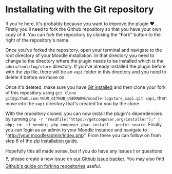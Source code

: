# Installating with the Git repository
If you're here, it's probably because you want to improve the plugin ❤️. Firstly you'll need to fork the Github repository so that you have your own copy of it. You can fork the repository by clicking the "Fork" button to the right of the repository's name.

Once you've forked the repository, open your terminal and navigate to the root directory of your Moodle installation. In that directory you need to change to the directory where the plugin needs to be installed which is the `admin/tool/log/store` directory. If you've already installed the plugin before with the zip file, there will be an `xapi` folder in this directory and you need to delete it before we move on.

Once it's deleted, make sure you have [Git installed](https://git-scm.com/) and then clone your fork of this repository using `git clone git@github.com:YOUR_GITHUB_USERNAME/moodle-logstore_xapi.git xapi`, then move into the `xapi` directory that's created for you by the clone.

With the repository cloned, you can now install the plugin's dependencies by running `php -r "readfile('https://getcomposer.org/installer');" | php; rm -rf vendor; php composer.phar install --prefer-source`. Finally you can login as an admin to your Moodle instance and navigate to "http://your.moodle/admin/index.php". From there you can follow on from step 6 of the [zip installation guide](install-with-zip.md).

Hopefully this all made sense, but if you do have any issues ❗️ or questions ❓, please create a new issue on [our Github issue tracker](https://github.com/xAPI-vle/moodle-logstore_xapi/issues). You may also find [Github's guide on forking repositories](https://guides.github.com/activities/forking/) useful.